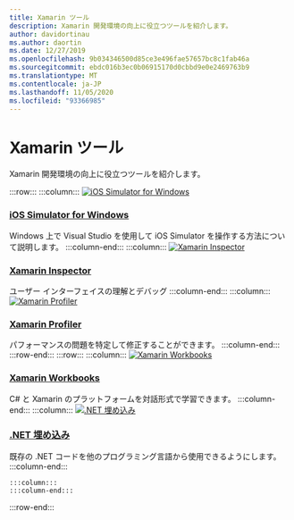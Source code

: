```yaml
---
title: Xamarin ツール
description: Xamarin 開発環境の向上に役立つツールを紹介します。
author: davidortinau
ms.author: daortin
ms.date: 12/27/2019
ms.openlocfilehash: 9b034346500d85ce3e496fae57657bc8c1fab46a
ms.sourcegitcommit: ebdc016b3ec0b06915170d0cbbd9e0e2469763b9
ms.translationtype: MT
ms.contentlocale: ja-JP
ms.lasthandoff: 11/05/2020
ms.locfileid: "93366985"
---
```

# <a name="xamarin-tools"></a>Xamarin ツール

Xamarin 開発環境の向上に役立つツールを紹介します。

:::row:::
    :::column:::
[![iOS Simulator for Windows](~/media/index/xamarin-tools-windows-simulator.svg?branch=master)](~/tools/ios-simulator/index.md)

### <a name="ios-simulator-for-windows"></a>[iOS Simulator for Windows](~/tools/ios-simulator/index.md)

Windows 上で Visual Studio を使用して iOS Simulator を操作する方法について説明します。
    :::column-end:::
    :::column:::
[![Xamarin Inspector](~/media/index/xamarin-tools-inspector.svg?branch=master)](~/tools/inspector/index.md)

### <a name="xamarin-inspector"></a>[Xamarin Inspector](~/tools/inspector/index.md)

ユーザー インターフェイスの理解とデバッグ
    :::column-end:::
    :::column:::
[![Xamarin Profiler](~/media/index/xamarin-tools-profiler.svg?branch=master)](~/tools/profiler/index.md)

### <a name="xamarin-profiler"></a>[Xamarin Profiler](~/tools/profiler/index.md)

パフォーマンスの問題を特定して修正することができます。
    :::column-end:::
:::row-end:::
:::row:::
    :::column:::
[![Xamarin Workbooks](/media/illustrations/dynamics-resource-library.svg)](~/tools/workbooks/index.md)

### <a name="xamarin-workbooks"></a>[Xamarin Workbooks](~/tools/workbooks/index.md)

C# と Xamarin のプラットフォームを対話形式で学習できます。
    :::column-end:::
    :::column:::
[![.NET 埋め込み](~/media/index/xamarin-cross-platform-dotnet-embedding.svg)](~/tools/dotnet-embedding/index.md)

### <a name="net-embedding"></a>[.NET 埋め込み](~/tools/dotnet-embedding/index.md)

既存の .NET コードを他のプログラミング言語から使用できるようにします。
    :::column-end:::

    :::column:::
    :::column-end:::
    
:::row-end:::